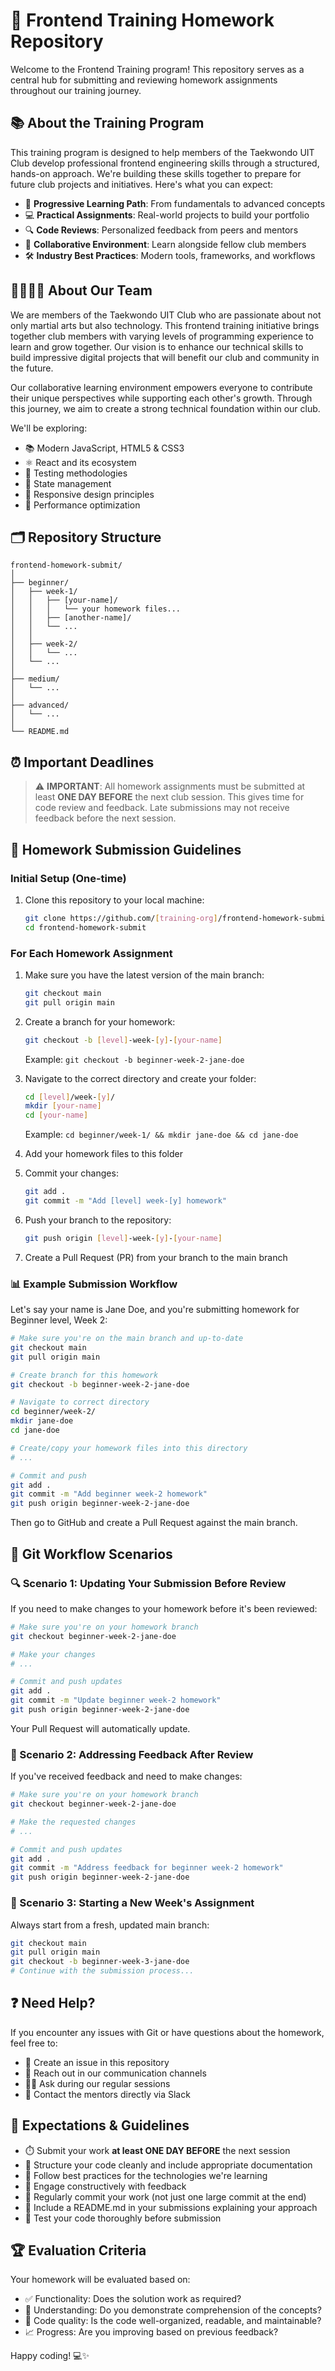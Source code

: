 # 🚀 Frontend Training Homework Repository

Welcome to the Frontend Training program! This repository serves as a central hub for submitting and reviewing homework assignments throughout our training journey.

## 📚 About the Training Program

This training program is designed to help members of the Taekwondo UIT Club develop professional frontend engineering skills through a structured, hands-on approach. We're building these skills together to prepare for future club projects and initiatives. Here's what you can expect:

- 🌟 **Progressive Learning Path**: From fundamentals to advanced concepts
- 💻 **Practical Assignments**: Real-world projects to build your portfolio
- 🔍 **Code Reviews**: Personalized feedback from peers and mentors
- 🤝 **Collaborative Environment**: Learn alongside fellow club members
- 🛠️ **Industry Best Practices**: Modern tools, frameworks, and workflows

## 👨‍👩‍👧‍👦 About Our Team

We are members of the Taekwondo UIT Club who are passionate about not only martial arts but also technology. This frontend training initiative brings together club members with varying levels of programming experience to learn and grow together. Our vision is to enhance our technical skills to build impressive digital projects that will benefit our club and community in the future.

Our collaborative learning environment empowers everyone to contribute their unique perspectives while supporting each other's growth. Through this journey, we aim to create a strong technical foundation within our club.

We'll be exploring:

- 📚 Modern JavaScript, HTML5 & CSS3
- ⚛️ React and its ecosystem
- 🧪 Testing methodologies
- 🔄 State management
- 📱 Responsive design principles
- 🚀 Performance optimization

## 🗂️ Repository Structure

```
frontend-homework-submit/
│
├── beginner/
│   ├── week-1/
│   │   ├── [your-name]/
│   │   │   └── your homework files...
│   │   ├── [another-name]/
│   │   └── ...
│   │
│   ├── week-2/
│   │   └── ...
│   └── ...
│
├── medium/
│   └── ...
│
├── advanced/
│   └── ...
│
└── README.md
```

## ⏰ Important Deadlines

> ⚠️ **IMPORTANT**: All homework assignments must be submitted at least **ONE DAY BEFORE** the next club session. This gives time for code review and feedback. Late submissions may not receive feedback before the next session.

## 📝 Homework Submission Guidelines

### Initial Setup (One-time)

1. Clone this repository to your local machine:
   ```bash
   git clone https://github.com/[training-org]/frontend-homework-submit.git
   cd frontend-homework-submit
   ```

### For Each Homework Assignment

1. Make sure you have the latest version of the main branch:

   ```bash
   git checkout main
   git pull origin main
   ```

2. Create a branch for your homework:

   ```bash
   git checkout -b [level]-week-[y]-[your-name]
   ```

   Example: `git checkout -b beginner-week-2-jane-doe`

3. Navigate to the correct directory and create your folder:

   ```bash
   cd [level]/week-[y]/
   mkdir [your-name]
   cd [your-name]
   ```

   Example: `cd beginner/week-1/ && mkdir jane-doe && cd jane-doe`

4. Add your homework files to this folder

5. Commit your changes:

   ```bash
   git add .
   git commit -m "Add [level] week-[y] homework"
   ```

6. Push your branch to the repository:

   ```bash
   git push origin [level]-week-[y]-[your-name]
   ```

7. Create a Pull Request (PR) from your branch to the main branch

### 📊 Example Submission Workflow

Let's say your name is Jane Doe, and you're submitting homework for Beginner level, Week 2:

```bash
# Make sure you're on the main branch and up-to-date
git checkout main
git pull origin main

# Create branch for this homework
git checkout -b beginner-week-2-jane-doe

# Navigate to correct directory
cd beginner/week-2/
mkdir jane-doe
cd jane-doe

# Create/copy your homework files into this directory
# ...

# Commit and push
git add .
git commit -m "Add beginner week-2 homework"
git push origin beginner-week-2-jane-doe
```

Then go to GitHub and create a Pull Request against the main branch.

## 🔄 Git Workflow Scenarios

### 🔍 Scenario 1: Updating Your Submission Before Review

If you need to make changes to your homework before it's been reviewed:

```bash
# Make sure you're on your homework branch
git checkout beginner-week-2-jane-doe

# Make your changes
# ...

# Commit and push updates
git add .
git commit -m "Update beginner week-2 homework"
git push origin beginner-week-2-jane-doe
```

Your Pull Request will automatically update.

### 💬 Scenario 2: Addressing Feedback After Review

If you've received feedback and need to make changes:

```bash
# Make sure you're on your homework branch
git checkout beginner-week-2-jane-doe

# Make the requested changes
# ...

# Commit and push updates
git add .
git commit -m "Address feedback for beginner week-2 homework"
git push origin beginner-week-2-jane-doe
```

### 📅 Scenario 3: Starting a New Week's Assignment

Always start from a fresh, updated main branch:

```bash
git checkout main
git pull origin main
git checkout -b beginner-week-3-jane-doe
# Continue with the submission process...
```

## ❓ Need Help?

If you encounter any issues with Git or have questions about the homework, feel free to:

- 🔔 Create an issue in this repository
- 💬 Reach out in our communication channels
- 🙋‍♂️ Ask during our regular sessions
- 📱 Contact the mentors directly via Slack

## 🎯 Expectations & Guidelines

- ⏱️ Submit your work **at least ONE DAY BEFORE** the next session
- 📏 Structure your code cleanly and include appropriate documentation
- 🧰 Follow best practices for the technologies we're learning
- 🤝 Engage constructively with feedback
- 🔄 Regularly commit your work (not just one large commit at the end)
- 📝 Include a README.md in your submissions explaining your approach
- 🧪 Test your code thoroughly before submission

## 🏆 Evaluation Criteria

Your homework will be evaluated based on:

- ✅ Functionality: Does the solution work as required?
- 🧠 Understanding: Do you demonstrate comprehension of the concepts?
- 🎨 Code quality: Is the code well-organized, readable, and maintainable?
- 📈 Progress: Are you improving based on previous feedback?

Happy coding! 💻✨
